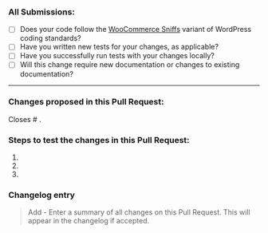 ### All Submissions:

<!-- Mark completed items with an [x] -->
* [ ] Does your code follow the [WooCommerce Sniffs](https://github.com/woocommerce/woocommerce-sniffs/) variant of WordPress coding standards?
* [ ] Have you written new tests for your changes, as applicable?
* [ ] Have you successfully run tests with your changes locally?
* [ ] Will this change require new documentation or changes to existing documentation?

---

### Changes proposed in this Pull Request:
<!-- Describe the changes made to this Pull Request and the reason for such changes. -->

Closes # .

### Steps to test the changes in this Pull Request:
<!-- Describe the steps to replicate the issue and confirm the fix -->
<!-- Try to include as many details as possible. -->

1.
1.
1.

### Changelog entry
<!-- 
Each line should start with change type prefix`(Add|Fix|Dev) - `.
If you remove the "Changelog entry" header, the Pull Request title will be used as the changelog entry.
Add the `changelog: none` label if no changelog entry is needed.
-->

> Add - Enter a summary of all changes on this Pull Request. This will appear in the changelog if accepted.
